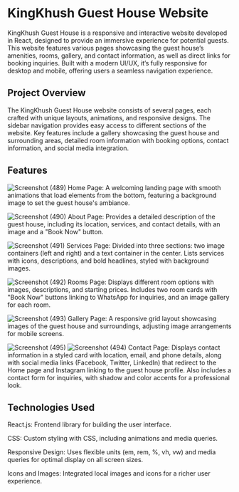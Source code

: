 # KingKhush Guest House Website

KingKhush Guest House is a responsive and interactive website developed in React, designed to provide an immersive experience for potential guests. This website features various pages showcasing the guest house’s amenities, rooms, gallery, and contact information, as well as direct links for booking inquiries. Built with a modern UI/UX, it’s fully responsive for desktop and mobile, offering users a seamless navigation experience.

## Project Overview

The KingKhush Guest House website consists of several pages, each crafted with unique layouts, animations, and responsive designs. The sidebar navigation provides easy access to different sections of the website. Key features include a gallery showcasing the guest house and surrounding areas, detailed room information with booking options, contact information, and social media integration.

## Features
![Screenshot (489)](https://github.com/user-attachments/assets/bee51cab-97dc-4feb-a81f-b924589012b2)
Home Page: A welcoming landing page with smooth animations that load elements from the bottom, featuring a background image to set the guest house's ambiance.


![Screenshot (490)](https://github.com/user-attachments/assets/4323f639-849e-4a27-a41a-59ca856c55bd)
About Page: Provides a detailed description of the guest house, including its location, services, and contact details, with an image and a "Book Now" button.


![Screenshot (491)](https://github.com/user-attachments/assets/c034bacb-e773-4897-bc7d-5811f87ef8ff)
Services Page: Divided into three sections: two image containers (left and right) and a text container in the center. Lists services with icons, descriptions, and bold headlines, styled with background images.


![Screenshot (492)](https://github.com/user-attachments/assets/3adacf98-ff77-4366-8141-511758954a60)
Rooms Page: Displays different room options with images, descriptions, and starting prices. Includes two room cards with "Book Now" buttons linking to WhatsApp for inquiries, and an image gallery for each room.


![Screenshot (493)](https://github.com/user-attachments/assets/c3667012-9739-4b05-90fc-d3736919e7c6)
Gallery Page: A responsive grid layout showcasing images of the guest house and surroundings, adjusting image arrangements for mobile screens.


![Screenshot (495)](https://github.com/user-attachments/assets/1e159775-b292-4e68-b83a-9faac00064c6)
![Screenshot (494)](https://github.com/user-attachments/assets/0af6c634-9f03-4a6e-b8db-93c28d775bc4)
Contact Page: Displays contact information in a styled card with location, email, and phone details, along with social media links (Facebook, Twitter, LinkedIn) that redirect to the Home page and Instagram linking to the guest house profile. Also includes a contact form for inquiries, with shadow and color accents for a professional look.


## Technologies Used

React.js: Frontend library for building the user interface.

CSS: Custom styling with CSS, including animations and media queries.

Responsive Design: Uses flexible units (em, rem, %, vh, vw) and media queries for optimal display on all screen sizes.

Icons and Images: Integrated local images and icons for a richer user experience.
